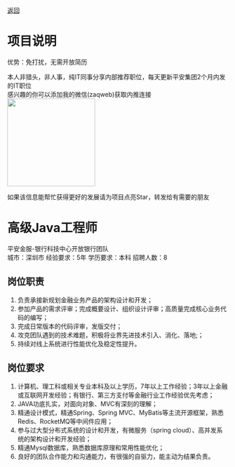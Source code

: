 [返回](../../)

# 项目说明

优势：免打扰，无需开放简历

本人非猎头，非人事，纯IT同事分享内部推荐职位，每天更新平安集团2个月内发的IT职位  
感兴趣的你可以添加我的微信(zaqweb)获取内推连接  
<img src="https://github.com/zaqweb/PA-IT-JOBS/blob/master/WechatICode.jpeg"  height="200" width="200">

如果该信息能帮忙获得更好的发展请为项目点亮Star，转发给有需要的朋友

# 高级Java工程师
平安金服-银行科技中心开放银行团队  
城市：深圳市 经验要求：5年 学历要求：本科  招聘人数：8

## 岗位职责
1. 负责承接新规划金融业务产品的架构设计和开发； 
2. 参加产品的需求评审；完成概要设计、组织设计评审；高质量完成核心业务代码的编写；
3. 完成日常版本的代码评审，发版交付；
4. 攻克团队遇到的技术难题，积极将业界先进技术引入、消化、落地;；
5. 持续对线上系统进行性能优化及稳定性提升。

## 岗位要求
1. 计算机、理工科或相关专业本科及以上学历，7年以上工作经验；3年以上金融或互联网开发经验；有银行、第三方支付等金融行业工作经验优先考虑；
2. JAVA功底扎实，对面向对象、MVC有深刻的理解；
3. 精通设计模式，精通Spring、Spring MVC、MyBatis等主流开源框架，熟悉Redis、RocketMQ等中间件应用；
4. 参与过大型分布式系统的设计和开发，有微服务（spring cloud）、高并发系统的架构设计和开发经验；
5. 精通Mysql数据库，熟悉数据库原理和常用性能优化；
6. 良好的团队合作能力和沟通能力，有很强的自驱力，能主动为结果负责。




